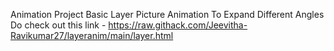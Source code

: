 Animation Project 
   Basic Layer Picture Animation To Expand Different Angles 
   Do check out this link - https://raw.githack.com/Jeevitha-Ravikumar27/layeranim/main/layer.html
